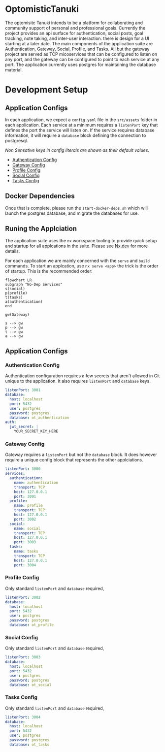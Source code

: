 # OptomisticTanuki

The optomisitc Tanuki intends to be a platform for collaborating and community support of personal and professional goals. Currently the project provides an api surface for authentication, social posts, goal tracking, note taking, and inter-user interaction. there is design for a UI starting at a later date. The main components of the application suite are Authentication, Gateway, Social, Profile, and Tasks. All but the gateway project are served as TCP micoservices that can be configured to listen on any port, and the gateway can be configured to point to each service at any port. The application currently uses postgres for maintaining the database material. 

# Development Setup

## Application Configs

In each application, we expect a `config.yaml` file in the `src/assets` folder in each application. Each service at a minimum requires a `listenPort` key that defines the port the service will listen on. If the service requires database information, it will require a `database` block defining the connection to postgresql.

*Non Sensative keys in config literals are shown as their default values.*

* [Authentication Config](#authentication-config)
* [Gateway Config](#gateway-config)
* [Profile Config](#profile-config)
* [Social Config](#social-config)
* [Tasks Config](#tasks-config)

## Docker Dependencies
Once that is complete, please run the `start-docker-deps.sh` which will launch the postgres database, and migrate the databases for use.

## Runing the Applciation
The application suite uses the `nx` workspace tooling to provide quick setup and startup for all applcations in the suite. Please see [Nx.dev](http://nx.dev/) for more details.

For each application we are mainly concerned with the `serve` and `build` commands. To start an applcation, use `nx serve <app>` the trick is the order of startup. This is the recommended order:

```mermaid
flowchart LR
subgraph "No-Dep Services"
s(social)
p(profile)
t(tasks)
a(authentication)
end

gw(Gateway)

s --> gw
p --> gw
t --> gw
a --> gw

```

## Application Configs

### Authentication Config
Authentication configuration requires a few secrets that aren't allowed in Git unique to the application. It also requires `listenPort` and `database` keys.

```yaml
listenPort: 3001
database:
  host: localhost
  port: 5432
  user: postgres
  password: postgres
  database: ot_authentication
auth:
  jwt_secret: |
    YOUR_SECRET_KEY_HERE
```


### Gateway Config
Gateway requires a `listenPort` but not the `database` block. It does however require a unique config block that represents the other applciations. 
```yaml
listenPort: 3000
services:
  authentication:
    name: authentication
    transport: TCP
    host: 127.0.0.1
    port: 3001
  profile:
    name: profile
    transport: TCP
    host: 127.0.0.1
    port: 3002
  social:
    name: social
    transport: TCP
    host: 127.0.0.1
    port: 3003
  tasks:
    name: tasks
    transport: TCP
    host: 127.0.0.1
    port: 3004
```

### Profile Config
Only standard `listenPort` and `database` required,
```yaml
listenPort: 3002
database:
  host: localhost
  port: 5432
  user: postgres
  password: postgres
  database: ot_profile
```

### Social Config
Only standard `listenPort` and `database` required,
```yaml
listenPort: 3003
database:
  host: localhost
  port: 5432
  user: postgres
  password: postgres
  database: ot_social
```
### Tasks Config
Only standard `listenPort` and `database` required,
```yaml
listenPort: 3004
database:
  host: localhost
  port: 5432
  user: postgres
  password: postgres
  database: ot_tasks
```

